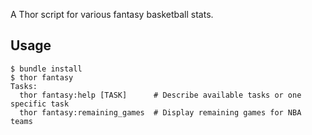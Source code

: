 A Thor script for various fantasy basketball stats.

## Usage

    $ bundle install
    $ thor fantasy
    Tasks:
      thor fantasy:help [TASK]      # Describe available tasks or one specific task
      thor fantasy:remaining_games  # Display remaining games for NBA teams